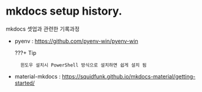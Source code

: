 # mkdocs setup history.

mkdocs 셋업과 관련한 기록과정

* pyenv : https://github.com/pyenv-win/pyenv-win
    
    ???+ Tip

        윈도우 설치시 PowerShell 방식으로 설치하면 쉽게 설치 됨         

* material-mkdocs : https://squidfunk.github.io/mkdocs-material/getting-started/
  
    
 
